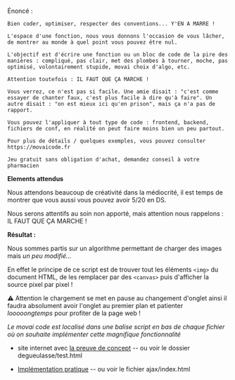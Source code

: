 Énoncé : 
```
Bien coder, optimiser, respecter des conventions... Y'EN A MARRE !

L'espace d'une fonction, nous vous donnons l'occasion de vous lâcher, de montrer au monde à quel point vous pouvez être nul.

L'objectif est d'écrire une fonction ou un bloc de code de la pire des manières : compliqué, pas clair, met des plombes à tourner, moche, pas optimisé, volontairement stupide, movai choix d'algo, etc.

Attention toutefois : IL FAUT QUE ÇA MARCHE !

Vous verrez, ce n'est pas si facile. Une amie disait : "c'est comme essayer de chanter faux, c'est plus facile à dire qu'à faire". Un autre disait : "on est mieux ici qu'en prison", mais ça n'a pas de rapport.

Vous pouvez l'appliquer à tout type de code : frontend, backend, fichiers de conf, en réalité on peut faire moins bien un peu partout.

Pour plus de détails / quelques exemples, vous pouvez consulter https://movaicode.fr

Jeu gratuit sans obligation d'achat, demandez conseil à votre pharmacien
```

**Elements attendus**

Nous attendons beaucoup de créativité dans la médiocrité, il est temps de montrer que vous aussi vous pouvez avoir 5/20 en DS.

Nous serons attentifs au soin non apporté, mais attention nous rappelons : IL FAUT QUE ÇA MARCHE !


**Résultat :**

Nous sommes partis sur un algorithme permettant de charger des images mais *un peu modifié...*

En effet le principe de ce script est de trouver tout les éléments `<img>` du document HTML, de les remplacer par des `<canvas>` puis d'afficher la source pixel par pixel !

⚠ Attention le chargement se met en pause au changement d'onglet ainsi il faudra absolument avoir l'onglet au premier plan et patienter *looooongtemps* pour profiter de la page web !

*Le movai code est localisé dans une balise script en bas de chaque fichier où on souhaite implémenter cette magnifique fonctionnalité*


- site internet avec [la preuve de concept](https://vigilant-agnesi-f6dff7.netlify.app/degueulasse/test.html) -- ou voir le dossier degueulasse/test.html

- [Implémentation pratique](https://vigilant-agnesi-f6dff7.netlify.app/test.html/ajax/index.html) -- ou voir le fichier ajax/index.html



